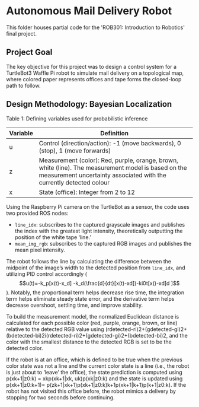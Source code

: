 # Autonomous Mail Delivery Robot

This folder houses partial code for the 'ROB301: Introduction to Robotics' final project.

## Project Goal

The key objective for this project was to design a control system for a TurtleBot3 Waffle Pi robot to simulate mail delivery on a topological map, where colored paper represents offices and tape forms the closed-loop path to follow.

## Design Methodology: Bayesian Localization
Table 1: Defining variables used for probabilistic inference

| Variable | Definition |
|----------|------------|
| u | Control (direction/action): -1 (move backwards), 0 (stop), 1 (move forwards) |
| z | Measurement (color): Red, purple, orange, brown, white (line). The measurement model is based on the measurement uncertainty associated with the currently detected colour |
| x | State (office): Integer from 2 to 12 |

Using the Raspberry Pi camera on the TurtleBot as a sensor, the code uses two provided ROS nodes:
- `line_idx`: subscribes to the captured grayscale images and publishes the index with the greatest light intensity, theoretically outputting the position of the white tape ‘line.’
- `mean_img_rgb`: subscribes to the captured RGB images and publishes the mean pixel intensity.

The robot follows the line by calculating the difference between the midpoint of the image’s width to the detected position from `line_idx`, and utilizing PID control accordingly ($$u(t)=-k_p[x(t)-x_d] -k_d(\frac{d}{dt}[x(t)-xd])-ki0t[x()-xd]d ]$$). Notably, the proportional term helps decrease rise time, the integration term helps eliminate steady state error, and the derivative term helps decrease overshoot, settling time, and improve stability.

To build the measurement model, the normalized Euclidean distance is calculated for each possible color (red, purple, orange, brown, or line) relative to the detected RGB value using (rdetected-ri)2+(gdetected-gi)2+(bdetected-bi)2i(rdetected-ri)2+(gdetected-gi)2+(bdetected-bi)2, and the color with the smallest distance to the detected RGB is set to be the detected color. 

If the robot is at an office, which is defined to be true when the previous color state was not a line and the current color state is a line (i.e., the robot is just about to ‘leave’ the office), the state prediction is computed using p(xk+1|z0:k) = xkp(xk+1|xk, uk)p(xk|z0:k) and the state is updated using p(xk+1|z0:k+1)= p(zk+1|xk+1)p(xk+1|z0:k)k+1p(xk+1|k+1)p(k+1|z0:k). If the robot has not visited this office before, the robot mimics a delivery by stopping for two seconds before continuing. 
